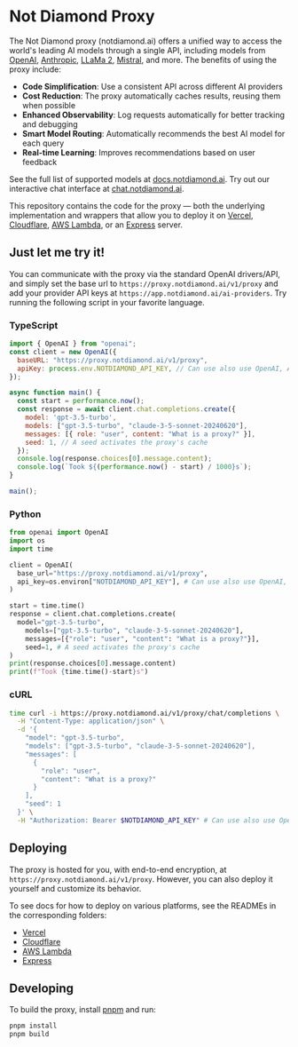 # Not Diamond Proxy

The Not Diamond proxy (notdiamond.ai) offers a unified way to access the world's leading AI models through a single API, including
models from [OpenAI](https://platform.openai.com/docs/models), [Anthropic](https://docs.anthropic.com/claude/reference/getting-started-with-the-api), [LLaMa 2](https://ai.meta.com/llama/),
[Mistral](https://mistral.ai/), and more. The benefits of using the proxy include:

- **Code Simplification**: Use a consistent API across different AI providers
- **Cost Reduction**: The proxy automatically caches results, reusing them when possible
- **Enhanced Observability**: Log requests automatically for better tracking and debugging
- **Smart Model Routing**: Automatically recommends the best AI model for each query
- **Real-time Learning**: Improves recommendations based on user feedback

See the full list of supported models at [docs.notdiamond.ai](https://docs.notdiamond.ai).
Try out our interactive chat interface at [chat.notdiamond.ai](https://chat.notdiamond.ai).

This repository contains the code for the proxy — both the underlying implementation and wrappers that allow you to
deploy it on [Vercel](https://vercel.com), [Cloudflare](https://developers.cloudflare.com/workers/),
[AWS Lambda](https://aws.amazon.com/lambda/), or an [Express](https://expressjs.com/) server.

## Just let me try it!

You can communicate with the proxy via the standard OpenAI drivers/API, and simply set the base url to
`https://proxy.notdiamond.ai/v1/proxy` and add your provider API keys at `https://app.notdiamond.ai/ai-providers`. Try running the following script in your favorite language.

### TypeScript

```javascript copy
import { OpenAI } from "openai";
const client = new OpenAI({
  baseURL: "https://proxy.notdiamond.ai/v1/proxy",
  apiKey: process.env.NOTDIAMOND_API_KEY, // Can use also use OpenAI, Anthropic, etc. keys directly if only using 1 provider
});

async function main() {
  const start = performance.now();
  const response = await client.chat.completions.create({
    model: 'gpt-3.5-turbo',
    models: ["gpt-3.5-turbo", "claude-3-5-sonnet-20240620"],
    messages: [{ role: "user", content: "What is a proxy?" }],
    seed: 1, // A seed activates the proxy's cache
  });
  console.log(response.choices[0].message.content);
  console.log(`Took ${(performance.now() - start) / 1000}s`);
}

main();
```

### Python

```python copy
from openai import OpenAI
import os
import time

client = OpenAI(
  base_url="https://proxy.notdiamond.ai/v1/proxy",
  api_key=os.environ["NOTDIAMOND_API_KEY"], # Can use also use OpenAI, Anthropic, etc. keys directly if only using 1 provider
)

start = time.time()
response = client.chat.completions.create(
  model="gpt-3.5-turbo",
	models=["gpt-3.5-turbo", "claude-3-5-sonnet-20240620"],
	messages=[{"role": "user", "content": "What is a proxy?"}],
	seed=1, # A seed activates the proxy's cache
)
print(response.choices[0].message.content)
print(f"Took {time.time()-start}s")
```

### cURL

```bash copy
time curl -i https://proxy.notdiamond.ai/v1/proxy/chat/completions \
  -H "Content-Type: application/json" \
  -d '{
    "model": "gpt-3.5-turbo",
    "models": ["gpt-3.5-turbo", "claude-3-5-sonnet-20240620"],
    "messages": [
      {
        "role": "user",
        "content": "What is a proxy?"
      }
    ],
    "seed": 1
  }' \
  -H "Authorization: Bearer $NOTDIAMOND_API_KEY" # Can use also use OpenAI, Anthropic, etc. keys directly if only using 1 provider
```

## Deploying

The proxy is hosted for you, with end-to-end encryption, at `https://proxy.notdiamond.ai/v1/proxy`. However, you
can also deploy it yourself and customize its behavior.

To see docs for how to deploy on various platforms, see the READMEs in the corresponding folders:

- [Vercel](./apis/vercel)
- [Cloudflare](./apis/cloudflare)
- [AWS Lambda](./apis/node)
- [Express](./apis/node)

## Developing

To build the proxy, install [pnpm](https://pnpm.io/installation) and run:

```bash
pnpm install
pnpm build
```
